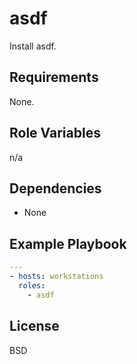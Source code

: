# asdf

Install asdf.

## Requirements

None.

## Role Variables

n/a

## Dependencies

* None

## Example Playbook

```yml
---
- hosts: workstations
  roles:
    - asdf
```

## License

BSD
